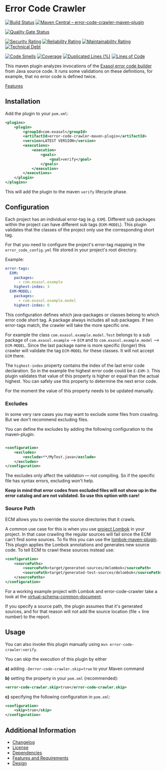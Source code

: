 # Error Code Crawler

[![Build Status](https://github.com/exasol/error-code-crawler-maven-plugin/actions/workflows/ci-build.yml/badge.svg)](https://github.com/exasol/error-code-crawler-maven-plugin/actions/workflows/ci-build.yml)
[![Maven Central – error-code-crawler-maven-plugin](https://img.shields.io/maven-central/v/com.exasol/error-code-crawler-maven-plugin)](https://search.maven.org/artifact/com.exasol/error-code-crawler-maven-plugin)

[![Quality Gate Status](https://sonarcloud.io/api/project_badges/measure?project=com.exasol%3Aerror-code-crawler-maven-plugin&metric=alert_status)](https://sonarcloud.io/dashboard?id=com.exasol%3Aerror-code-crawler-maven-plugin)

[![Security Rating](https://sonarcloud.io/api/project_badges/measure?project=com.exasol%3Aerror-code-crawler-maven-plugin&metric=security_rating)](https://sonarcloud.io/dashboard?id=com.exasol%3Aerror-code-crawler-maven-plugin)
[![Reliability Rating](https://sonarcloud.io/api/project_badges/measure?project=com.exasol%3Aerror-code-crawler-maven-plugin&metric=reliability_rating)](https://sonarcloud.io/dashboard?id=com.exasol%3Aerror-code-crawler-maven-plugin)
[![Maintainability Rating](https://sonarcloud.io/api/project_badges/measure?project=com.exasol%3Aerror-code-crawler-maven-plugin&metric=sqale_rating)](https://sonarcloud.io/dashboard?id=com.exasol%3Aerror-code-crawler-maven-plugin)
[![Technical Debt](https://sonarcloud.io/api/project_badges/measure?project=com.exasol%3Aerror-code-crawler-maven-plugin&metric=sqale_index)](https://sonarcloud.io/dashboard?id=com.exasol%3Aerror-code-crawler-maven-plugin)

[![Code Smells](https://sonarcloud.io/api/project_badges/measure?project=com.exasol%3Aerror-code-crawler-maven-plugin&metric=code_smells)](https://sonarcloud.io/dashboard?id=com.exasol%3Aerror-code-crawler-maven-plugin)
[![Coverage](https://sonarcloud.io/api/project_badges/measure?project=com.exasol%3Aerror-code-crawler-maven-plugin&metric=coverage)](https://sonarcloud.io/dashboard?id=com.exasol%3Aerror-code-crawler-maven-plugin)
[![Duplicated Lines (%)](https://sonarcloud.io/api/project_badges/measure?project=com.exasol%3Aerror-code-crawler-maven-plugin&metric=duplicated_lines_density)](https://sonarcloud.io/dashboard?id=com.exasol%3Aerror-code-crawler-maven-plugin)
[![Lines of Code](https://sonarcloud.io/api/project_badges/measure?project=com.exasol%3Aerror-code-crawler-maven-plugin&metric=ncloc)](https://sonarcloud.io/dashboard?id=com.exasol%3Aerror-code-crawler-maven-plugin)

This maven plugin analyzes invocations of the [Exasol error code builder](https://github.com/exasol/error-reporting-java/) from Java source code. It runs some validations on these definitions, for example, that no error code is defined twice.

[Features](doc/requirements.md)

## Installation

Add the plugin to your `pom.xml`:

```xml
<plugins>
    <plugin>
        <groupId>com.exasol</groupId>
        <artifactId>error-code-crawler-maven-plugin</artifactId>
        <version>LATEST VERSION</version>
        <executions>
            <execution>
                <goals>
                    <goal>verify</goal>
                </goals>
            </execution>
        </executions>
    </plugin>
</plugins>
```

This will add the plugin to the maven `verify` lifecycle phase.

## Configuration

Each project has an individual error-tag (e.g. `EXM`). Different sub packages within the project can have different sub tags (`EXM-MODEL`). This plugin validates that the classes of the project only use the corresponding short tag.

For that you need to configure the project's error-tag mapping in the `error_code_config.yml` file stored in your project's root directory.

Example:

```yaml
error-tags:
  EXM:
    packages:
      - com.exasol.example
    highest-index: 3
  EXM-MODEL:
    packages:
      - com.exasol.example.model
    highest-index: 0
```

This configuration defines which java-packages or classes belong to which error code short tag. A package always includes all sub packages. If two error-tags match, the crawler will take the more specific one.

For example the class `com.exasol.example.model.Test` belongs to a sub package of `com.exasol.example` --> `ECM` and to `com.exasol.example.model` --> `ECM-MODEL`. Since the last package name is more specific (longer) this crawler will validate the tag `ECM-MODEL` for these classes. It will not accept `ECM` there.

The `highest-index` property contains the index of the last error code declaration. So in the example the highest error code could be `E-EXM-3`. This plugin validates that value of this property is higher or equal than the actual highest. You can safely use this property to determine the next error code.

For the moment the value of this property needs to be updated manually.

### Excludes

In some very rare cases you may want to exclude some files from crawling. But we don't recommend excluding files.

You can define the excludes by adding the following configuration to the maven-plugin:

```xml

<configuration>
    <excludes>
        <exclude>**/MyTest.java</exclude>
    </excludes>
</configuration>
```

The excludes only affect the validation &mdash; not compiling. So if the specific file has syntax errors, excluding won't help.

**Keep in mind that error codes from excluded files will not show up in the error catalog and are not validated. So use this option with care!**

### Source Path

ECM allows you to override the source directories that it crawls.

A common use case for this is when you use [project Lombok](https://projectlombok.org/) in your project. In that case crawling the regular sources will fail since the ECM can't find some sources. To fix this you can use the [lombok-maven-plugin](http://anthonywhitford.com/lombok.maven/lombok-maven-plugin/). This plugin applies the Lombok annotations and generates new source code. To tell ECM to crawl these sources instead use:

```xml
<configuration>
    <sourcePaths>
        <sourcePath>target/generated-sources/delombok</sourcePath>
        <sourcePath>target/generated-test-sources/delombok</sourcePath>
    </sourcePaths>
</configuration>
```

For a working example project with Lombok and error-code-crawler take a look at the [virtual-schema-common-document](https://github.com/exasol/virtual-schema-common-document).

If you specify a source path, the plugin assumes that it's generated sources, and for that reason will not add the source location (file + line number) to the report.

## Usage

You can also invoke this plugin manually using `mvn error-code-crawler:verify`.

You can skip the execution of this plugin by either 

**a)** adding `-Derror-code-crawler.skip=true` to your Maven command

**b)** setting the property in your `pom.xml` (recommended):

```xml
<error-code-crawler.skip>true</error-code-crawler.skip>
````

**c)** specifying the following configuration in `pom.xml`:

```xml
<configuration>
    <skip>true</skip>
</configuration>
```

## Additional Information

* [Changelog](doc/changes/changelog.md)
* [License](LICENSE)
* [Dependencies](dependencies.md)
* [Features and Requirements](doc/requirements.md)
* [Design](doc/design.md)
